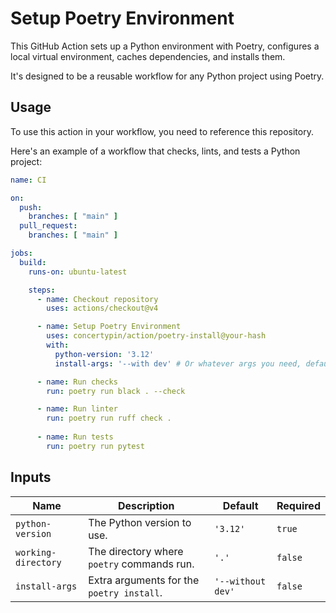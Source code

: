 # Setup Poetry Environment

This GitHub Action sets up a Python environment with Poetry, configures a local virtual environment, caches dependencies, and installs them.

It's designed to be a reusable workflow for any Python project using Poetry.

## Usage

To use this action in your workflow, you need to reference this repository.

Here's an example of a workflow that checks, lints, and tests a Python project:

```yaml
name: CI

on:
  push:
    branches: [ "main" ]
  pull_request:
    branches: [ "main" ]

jobs:
  build:
    runs-on: ubuntu-latest

    steps:
      - name: Checkout repository
        uses: actions/checkout@v4

      - name: Setup Poetry Environment
        uses: concertypin/action/poetry-install@your-hash
        with:
          python-version: '3.12'
          install-args: '--with dev' # Or whatever args you need, defaults to '--without dev'

      - name: Run checks
        run: poetry run black . --check

      - name: Run linter
        run: poetry run ruff check .
      
      - name: Run tests
        run: poetry run pytest
```
## Inputs

| Name                | Description                               | Default           | Required |
| ------------------- | ----------------------------------------- | ----------------- | -------- |
| `python-version`    | The Python version to use.                | `'3.12'`          | `true`   |
| `working-directory` | The directory where `poetry` commands run.| `'.'`             | `false`  |
| `install-args`      | Extra arguments for the `poetry install`. | `'--without dev'` | `false`  |

